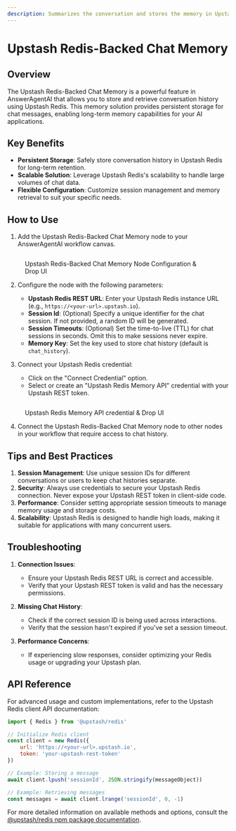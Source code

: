 ```yaml
---
description: Summarizes the conversation and stores the memory in Upstash Redis server
---
```


# Upstash Redis-Backed Chat Memory

## Overview

The Upstash Redis-Backed Chat Memory is a powerful feature in AnswerAgentAI that allows you to store and retrieve conversation history using Upstash Redis. This memory solution provides persistent storage for chat messages, enabling long-term memory capabilities for your AI applications.

## Key Benefits

-   **Persistent Storage**: Safely store conversation history in Upstash Redis for long-term retention.
-   **Scalable Solution**: Leverage Upstash Redis's scalability to handle large volumes of chat data.
-   **Flexible Configuration**: Customize session management and memory retrieval to suit your specific needs.

## How to Use

1. Add the Upstash Redis-Backed Chat Memory node to your AnswerAgentAI workflow canvas.

<!-- TODO: Screenshot of adding the Upstash Redis-Backed Chat Memory node to the canvas -->
<figure><img src="/.gitbook/assets/screenshots/upstashmemorynode.png" alt="" /><figcaption><p> Upstash Redis-Backed Chat Memory Node Configuration &#x26; Drop UI</p></figcaption></figure>

2. Configure the node with the following parameters:

    - **Upstash Redis REST URL**: Enter your Upstash Redis instance URL (e.g., `https://<your-url>.upstash.io`).
    - **Session Id**: (Optional) Specify a unique identifier for the chat session. If not provided, a random ID will be generated.
    - **Session Timeouts**: (Optional) Set the time-to-live (TTL) for chat sessions in seconds. Omit this to make sessions never expire.
    - **Memory Key**: Set the key used to store chat history (default is `chat_history`).

3. Connect your Upstash Redis credential:
    - Click on the "Connect Credential" option.
    - Select or create an "Upstash Redis Memory API" credential with your Upstash REST token.

<!-- TODO: Screenshot of the credential configuration interface -->
<figure><img src="/.gitbook/assets/screenshots/upstashapcredentials.png" alt="" /><figcaption><p> Upstash Redis Memory API credential &#x26; Drop UI</p></figcaption></figure>

4. Connect the Upstash Redis-Backed Chat Memory node to other nodes in your workflow that require access to chat history.

## Tips and Best Practices

1. **Session Management**: Use unique session IDs for different conversations or users to keep chat histories separate.
2. **Security**: Always use credentials to secure your Upstash Redis connection. Never expose your Upstash REST token in client-side code.
3. **Performance**: Consider setting appropriate session timeouts to manage memory usage and storage costs.
4. **Scalability**: Upstash Redis is designed to handle high loads, making it suitable for applications with many concurrent users.

## Troubleshooting

1. **Connection Issues**:

    - Ensure your Upstash Redis REST URL is correct and accessible.
    - Verify that your Upstash REST token is valid and has the necessary permissions.

2. **Missing Chat History**:

    - Check if the correct session ID is being used across interactions.
    - Verify that the session hasn't expired if you've set a session timeout.

3. **Performance Concerns**:
    - If experiencing slow responses, consider optimizing your Redis usage or upgrading your Upstash plan.

## API Reference

For advanced usage and custom implementations, refer to the Upstash Redis client API documentation:

```javascript
import { Redis } from '@upstash/redis'

// Initialize Redis client
const client = new Redis({
    url: 'https://<your-url>.upstash.io',
    token: 'your-upstash-rest-token'
})

// Example: Storing a message
await client.lpush('sessionId', JSON.stringify(messageObject))

// Example: Retrieving messages
const messages = await client.lrange('sessionId', 0, -1)
```

For more detailed information on available methods and options, consult the [@upstash/redis npm package documentation](https://www.npmjs.com/package/@upstash/redis).

